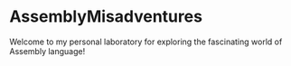 # AssemblyMisadventures
Welcome to my personal laboratory for exploring the fascinating world of Assembly language! 
